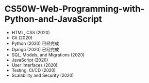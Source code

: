 # CS50W-Web-Programming-with-Python-and-JavaScript

- HTML, CSS (2020)
- Git (2020)
- Python (2020) 已经完成
- Django (2020) 已经完成
- SQL, Models, and Migrations (2020)
- JavaScript (2020)
- User Interfaces (2020)
- Testing, CI/CD (2020)
- Scalability and Security (2020)
